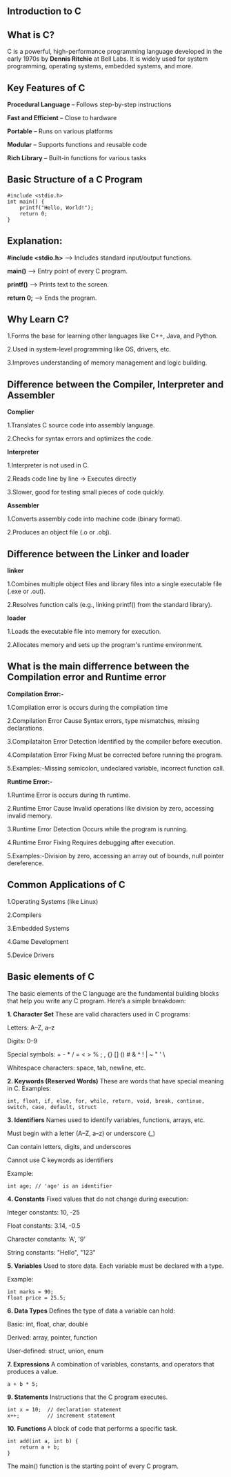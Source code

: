 ## Introduction to C

## What is C?
C is a powerful, high-performance programming language developed in the early 1970s by **Dennis Ritchie** at Bell Labs. 
It is widely used for system programming, operating systems, embedded systems, and more.

## Key Features of C

**Procedural Language** – Follows step-by-step instructions

**Fast and Efficient** – Close to hardware

**Portable** – Runs on various platforms

**Modular** – Supports functions and reusable code

**Rich Library** – Built-in functions for various tasks

## Basic Structure of a C Program
```
#include <stdio.h>
int main() {
    printf("Hello, World!");   
    return 0;
}
```
## Explanation:

**#include <stdio.h>** --> Includes standard input/output functions.

**main()** --> Entry point of every C program.

**printf()** --> Prints text to the screen.

**return 0;** --> Ends the program.

## Why Learn C?

1.Forms the base for learning other languages like C++, Java, and Python.

2.Used in system-level programming like OS, drivers, etc.

3.Improves understanding of memory management and logic building.

## Difference between the Compiler, Interpreter and Assembler

**Complier**

1.Translates C source code into assembly language.

2.Checks for syntax errors and optimizes the code.

**Interpreter**

1.Interpreter is not used in C.

2.Reads code line by line → Executes directly

3.Slower, good for testing small pieces of code quickly.

**Assembler** 

1.Converts assembly code into machine code (binary format).

2.Produces an object file (.o or .obj).

## Difference between the Linker and loader

**linker**

1.Combines multiple object files and library files into a single executable file (.exe or .out).

2.Resolves function calls (e.g., linking printf() from the standard library).

**loader** 

1.Loads the executable file into memory for execution.

2.Allocates memory and sets up the program's runtime environment.

## What is the main differrence between the Compilation error and Runtime error

**Compilation Error:-**

1.Compilation error is occurs during the compilation time

2.Compilation Error Cause	Syntax errors, type mismatches, missing declarations.

3.Compilataiton Error Detection	Identified by the compiler before execution.

4.Compilatation Error Fixing	Must be corrected before running the program.

5.Examples:-Missing semicolon, undeclared variable, incorrect function call.

**Runtime Error:-**

1.Runtime Error is occurs during th runtime.

2.Runtime Error Cause Invalid operations like division by zero, accessing invalid memory.

3.Runtime Error Detection Occurs while the program is running.

4.Runtime Error Fixing Requires debugging after execution.

5.Examples:-Division by zero, accessing an array out of bounds, null pointer dereference.

## Common Applications of C

1.Operating Systems (like Linux)

2.Compilers

3.Embedded Systems

4.Game Development

5.Device Drivers
## Basic elements of C 
The basic elements of the C language are the fundamental building blocks that help you write any C program. Here’s a simple breakdown:

**1. Character Set**
These are valid characters used in C programs:

Letters: A–Z, a–z

Digits: 0–9

Special symbols: + - * / = < > % ; , {} [] () # & ^ ! | ~ " ' \

Whitespace characters: space, tab, newline, etc.

**2. Keywords (Reserved Words)**
These are words that have special meaning in C. Examples:
```
int, float, if, else, for, while, return, void, break, continue, switch, case, default, struct
```
**3. Identifiers**
Names used to identify variables, functions, arrays, etc.

Must begin with a letter (A–Z, a–z) or underscore (_)

Can contain letters, digits, and underscores

Cannot use C keywords as identifiers

Example:
```
int age; // 'age' is an identifier
```
**4. Constants**
Fixed values that do not change during execution:

Integer constants: 10, -25

Float constants: 3.14, -0.5

Character constants: 'A', '9'

String constants: "Hello", "123"

**5. Variables**
Used to store data. Each variable must be declared with a type.

Example:
```
int marks = 90;
float price = 25.5;
```
**6. Data Types**
Defines the type of data a variable can hold:

Basic: int, float, char, double

Derived: array, pointer, function

User-defined: struct, union, enum

**7. Expressions**
A combination of variables, constants, and operators that produces a value.
```
a + b * 5;
```
**9. Statements**
Instructions that the C program executes.
```
int x = 10;  // declaration statement
x++;         // increment statement
```
**10. Functions**
A block of code that performs a specific task.
```
int add(int a, int b) {
    return a + b;
}
```
The main() function is the starting point of every C program.

